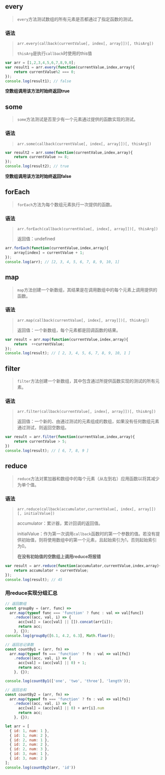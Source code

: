 ## every

> `every`方法测试数组的所有元素是否都通过了指定函数的测试。

### 语法

> `arr.every(callback(currentValue[, index[, array]])[, thisArg])`
>
> `thisArg`是执行`callback`时使用的this值

```javascript
var arr = [1,2,3,4,5,6,7,8,9,0];
var result1 = arr.every(function(currentValue,index,array){
    return currentValue%2 === 0;
});
console.log(result1); // false
```

**空数组调用该方法时始终返回true**

## some

> `some`方法测试是否至少有一个元素通过提供的函数实现的测试。

### 语法

> `arr.some(callback(currentValue[, index[, array]])[, thisArg])`

```javascript
var result2 = arr.some(function(currentValue,index,array){
    return currentValue >= 8;
});
console.log(result2); // true
```

**空数组调用该方法时始终返回false**

## forEach

> `forEach`方法为每个数组元素执行一次提供的函数。

### 语法

> `arr.forEach(callback(currentValue[, index[, array]])[, thisArg])`
>
> 返回值：undefined

```javascript
arr.forEach(function(currentValue,index,array){
    array[index] = currentValue + 1;
});
console.log(arr); // [2, 3, 4, 5, 6, 7, 8, 9, 10, 1]
```



## map

> `map`方法创建一个新数组，其结果是在调用数组中的每个元素上调用提供的函数。

### 语法

> `arr.map(callback(currentValue[, index[, array]])[, thisArg])`
>
> 返回值：一个新数组，每个元素都是回调函数的结果。

```javascript
var result = arr.map(function(currentValue,index,array){
    return  ++currentValue;
});
console.log(result); // [ 2, 3, 4, 5, 6, 7, 8, 9, 10, 1 ]
```



## filter

> `filter`方法创建一个新数组，其中包含通过所提供函数实现的测试的所有元素。

### 语法

> `arr.filter(callback(currentValue[, index[, array]])[, thisArg])`
>
> 返回值：一个新的、由通过测试的元素组成的数组，如果没有任何数组元素通过测试，则返回空数组。

```javascript
var result = arr.filter(function(currentValue,index,array){
    return currentValue > 5;
})
console.log(result); // [ 6, 7, 8, 9 ]
```



## reduce

> `reduce`方法对累加器和数组中的每个元素（从左到右）应用函数以将其减少为单个值。

### 语法

>`arr.reduce(callback(accumulator,currentValue[, index[, array]])[, initialValue])`
>
>accumulator：累计器，累计回调的返回值。
>
>initialValue：作为第一次调用`callback`函数时的第一个参数的值。若没有提供初始值，则将使用数组中的第一个元素，且起始索引为1，否则起始索引为0。
>
>**在没有初始值的空数组上调用reduce将报错**

```javascript
var result = arr.reduce(function(accumulator,currentValue,index,array){
    return accumulator + currentValue;
});
console.log(result); // 45
```

### 用reduce实现分组汇总

```javascript
// 返回数组
const groupBy = (arr, func) =>
  arr.map(typeof func === 'function' ? func : val => val[func])
    .reduce((acc, val, i) => {
      acc[val] = (acc[val] || []).concat(arr[i]);
      return acc;
    }, {});
console.log(groupBy([6.1, 4.2, 6.3], Math.floor));

// 返回总记录数
const countBy1 = (arr, fn) =>
  arr.map(typeof fn === 'function' ? fn : val => val[fn])
    .reduce((acc, val, i) => {
      acc[val] = (acc[val] || 0) + 1;
      return acc;
    }, {});

console.log(countBy1(['one', 'two', 'three'], 'length'));

// 返回总和
const countBy2 = (arr, fn) =>
  arr.map(typeof fn === 'function' ? fn : val => val[fn])
    .reduce((acc, val, i) => {
      acc[val] = (acc[val] || 0) + arr[i].num
      return acc;
    }, {});

let arr = [
  { id: 1, num: 1 },
  { id: 1, num: 2 },
  { id: 2, num: 1 },
  { id: 2, num: 2 },
  { id: 2, num: 3 },
  { id: 3, num: 1 },
  { id: 3, num: 2 }
];
console.log(countBy2(arr, 'id'))
```

